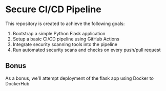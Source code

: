 # Secure CI/CD Pipeline

This repository is created to achieve the following goals:
1. Bootstrap a simple Python Flask application
2. Setup a basic CI/CD pipeline using GitHub Actions
3. Integrate security scanning tools into the pipeline
4. Run automated security scans and checks on every push/pull request

## Bonus
As a bonus, we'll attempt deployment of the flask app using Docker to DockerHub

